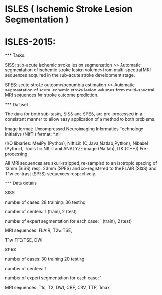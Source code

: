 # ISLES ( Ischemic Stroke Lesion Segmentation )

# ISLES-2015:

*** Tasks:

SISS: sub-acute ischemic stroke lesion segmentation >> Automatic segmentation of ischemic stroke lesion volumes from multi-spectral MRI sequences acquired in the sub-acute stroke development stage.

SPES: acute stroke outcome/penumbra estimation >> Automatic segmentation of acute ischemic stroke lesion volumes from multi-spectral MRI sequences for stroke outcome prediction.

*** Dataset

The data for both sub-tasks, SISS and SPES, are pre-processed in a consistent manner to allow easy application of a method to both problems.

Image format: Uncompressed Neuroimaging Informatics Technology Initiative (NIfTI) format: *.nii.

(I/O libraries: MedPy (Python), NiftiLib (C,Java,Matlab,Python), Nibabel (Python), Tools for NIfTI and ANALYZE image (Matlab), ITK (C++))
Pre-processing

All MRI sequences are skull-stripped, re-sampled to an isotropic spacing of 13mm
(SISS) resp. 23mm (SPES) and co-registered to the FLAIR (SISS) and T1w contrast (SPES) sequences respectively.

*** Data details

SISS

number of cases:	28 training; 36 testing

number of centers:	1 (train), 2 (test)

number of expert segmentation for each case:	1 (train), 2 (test)

MRI sequences: 	FLAIR, T2w TSE,

T1w TFE/TSE, DWI

SPES

number of cases:	30 training
20 testing

number of centers:	1

number of expert segmentation for each case:	1

MRI sequences: 	T1c, T2, DWI, CBF, CBV, TTP, Tmax



